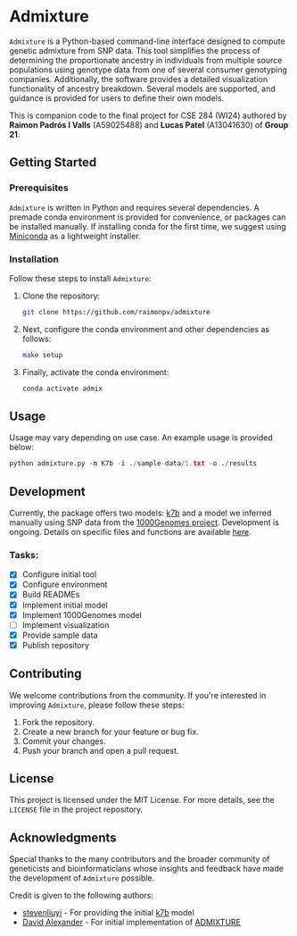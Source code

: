 # Admixture

`Admixture` is a Python-based command-line interface designed to compute genetic admixture from SNP data. This tool simplifies the process of determining the proportionate ancestry in individuals from multiple source populations using genotype data from one of several consumer genotyping companies. Additionally, the software provides a detailed visualization functionality of ancestry breakdown. Several models are supported, and guidance is provided for users to define their own models.

This is companion code to the final project for CSE 284 (WI24) authored by **Raimon Padrós I Valls** (A59025488) and **Lucas Patel** (A13041630) of **Group 21**.

## Getting Started

### Prerequisites

`Admixture` is written in Python and requires several dependencies. A premade conda environment is provided for convenience, or packages can be installed manually. If installing conda for the first time, we suggest using [Miniconda](https://docs.anaconda.com/free/miniconda/) as a lightweight installer.

### Installation

Follow these steps to install `Admixture`:

1. Clone the repository:
    ```bash
    git clone https://github.com/raimonpv/admixture
    ```
2. Next, configure the conda environment and other dependencies as follows:
    ```bash
    make setup
    ```
3. Finally, activate the conda environment:
   ```bash
   conda activate admix
   ```

## Usage
Usage may vary depending on use case. An example usage is provided below:
```python
python admixture.py -m K7b -i ./sample-data/1.txt -o ./results
```

## Development
Currently, the package offers two models: [k7b](http://dodecad.blogspot.com/2012/01/k12b-and-k7b-calculators.html) and a model we inferred manually using SNP data from the [1000Genomes project](https://www.internationalgenome.org). Development is ongoing. Details on specific files and functions are available [here](https://github.com/raimonpv/admixture/tree/main/admixture).

### Tasks:
- [x] Configure initial tool
- [x] Configure environment
- [x] Build READMEs
- [x] Implement initial model
- [x] Implement 1000Genomes model
- [ ] Implement visualization
- [x] Provide sample data
- [x] Publish repository

## Contributing
We welcome contributions from the community. If you're interested in improving `Admixture`, please follow these steps:

1. Fork the repository.
2. Create a new branch for your feature or bug fix.
3. Commit your changes.
4. Push your branch and open a pull request.

## License

This project is licensed under the MIT License. For more details, see the `LICENSE` file in the project repository.

## Acknowledgments

Special thanks to the many contributors and the broader community of geneticists and bioinformaticians whose insights and feedback have made the development of `Admixture` possible.

Credit is given to the following authors:
* [stevenliuyi](https://github.com/stevenliuyi) - For providing the initial [k7b](http://dodecad.blogspot.com/2012/01/k12b-and-k7b-calculators.html) model
* [David Alexander](https://dalexander.github.io/admixture/contact.html) - For initial implementation of [ADMIXTURE](https://dalexander.github.io/admixture/index.html)
